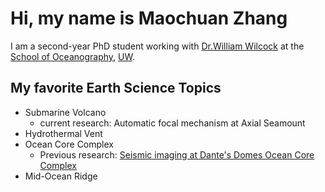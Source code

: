 
# Hi, my name is Maochuan Zhang
I am a second-year PhD student working with [Dr.William Wilcock](https://faculty.washington.edu/wilcock/) at the [School of Oceanography](https://www.ocean.washington.edu/), [UW](https://www.washington.edu/).

## My favorite Earth Science Topics
- Submarine Volcano
  - current research: Automatic focal mechanism at Axial Seamount 
- Hydrothermal Vent
- Ocean Core Complex
  - Previous research: [Seismic imaging at Dante's Domes Ocean Core Complex](https://agupubs.onlinelibrary.wiley.com/doi/10.1029/2021JB023814?af=R)
- Mid-Ocean Ridge
